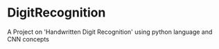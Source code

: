 # DigitRecognition
A Project on 'Handwritten Digit Recognition' using python language and CNN concepts
